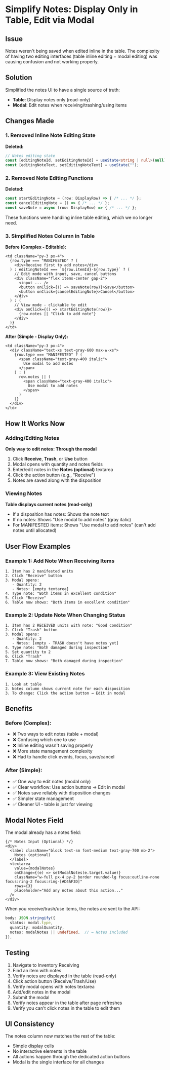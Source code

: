# Simplify Notes: Display Only in Table, Edit via Modal

## Issue

Notes weren't being saved when edited inline in the table. The complexity of having two editing interfaces (table inline editing + modal editing) was causing confusion and not working properly.

## Solution

Simplified the notes UI to have a single source of truth:
- **Table**: Display notes only (read-only)
- **Modal**: Edit notes when receiving/trashing/using items

## Changes Made

### 1. Removed Inline Note Editing State

**Deleted:**
```typescript
// Notes editing state
const [editingNoteId, setEditingNoteId] = useState<string | null>(null);
const [editingNoteText, setEditingNoteText] = useState("");
```

### 2. Removed Note Editing Functions

**Deleted:**
```typescript
const startEditingNote = (row: DisplayRow) => { /* ... */ };
const cancelEditingNote = () => { /* ... */ };
const saveNote = async (row: DisplayRow) => { /* ... */ };
```

These functions were handling inline table editing, which we no longer need.

### 3. Simplified Notes Column in Table

**Before (Complex - Editable):**
```tsx
<td className="py-3 px-4">
  {row.type === "MANIFESTED" ? (
    <div>Receive first to add notes</div>
  ) : editingNoteId === `${row.itemId}-${row.type}` ? (
    // Edit mode with input, save, cancel buttons
    <div className="flex items-center gap-2">
      <input ... />
      <button onClick={() => saveNote(row)}>Save</button>
      <button onClick={cancelEditingNote}>Cancel</button>
    </div>
  ) : (
    // View mode - clickable to edit
    <div onClick={() => startEditingNote(row)}>
      {row.notes || "Click to add note"}
    </div>
  )}
</td>
```

**After (Simple - Display Only):**
```tsx
<td className="py-3 px-4">
  <div className="text-xs text-gray-600 max-w-xs">
    {row.type === "MANIFESTED" ? (
      <span className="text-gray-400 italic">
        Use modal to add notes
      </span>
    ) : (
      row.notes || (
        <span className="text-gray-400 italic">
          Use modal to add notes
        </span>
      )
    )}
  </div>
</td>
```

## How It Works Now

### Adding/Editing Notes

**Only way to edit notes: Through the modal**

1. Click **Receive**, **Trash**, or **Use** button
2. Modal opens with quantity and notes fields
3. Enter/edit notes in the **Notes (optional)** textarea
4. Click the action button (e.g., "Receive")
5. Notes are saved along with the disposition

### Viewing Notes

**Table displays current notes (read-only)**

- If a disposition has notes: Shows the note text
- If no notes: Shows "Use modal to add notes" (gray italic)
- For MANIFESTED items: Shows "Use modal to add notes" (can't add notes until allocated)

## User Flow Examples

### Example 1: Add Note When Receiving Items
```
1. Item has 2 manifested units
2. Click "Receive" button
3. Modal opens:
   - Quantity: 2
   - Notes: [empty textarea]
4. Type note: "Both items in excellent condition"
5. Click "Receive"
6. Table now shows: "Both items in excellent condition"
```

### Example 2: Update Note When Changing Status
```
1. Item has 2 RECEIVED units with note: "Good condition"
2. Click "Trash" button
3. Modal opens:
   - Quantity: 2
   - Notes: [empty - TRASH doesn't have notes yet]
4. Type note: "Both damaged during inspection"
5. Set quantity to 2
6. Click "Trash"
7. Table now shows: "Both damaged during inspection"
```

### Example 3: View Existing Notes
```
1. Look at table
2. Notes column shows current note for each disposition
3. To change: Click the action button → Edit in modal
```

## Benefits

### Before (Complex):
- ❌ Two ways to edit notes (table + modal)
- ❌ Confusing which one to use
- ❌ Inline editing wasn't saving properly
- ❌ More state management complexity
- ❌ Had to handle click events, focus, save/cancel

### After (Simple):
- ✅ One way to edit notes (modal only)
- ✅ Clear workflow: Use action buttons → Edit in modal
- ✅ Notes save reliably with disposition changes
- ✅ Simpler state management
- ✅ Cleaner UI - table is just for viewing

## Modal Notes Field

The modal already has a notes field:

```tsx
{/* Notes Input (Optional) */}
<div>
  <label className="block text-sm font-medium text-gray-700 mb-2">
    Notes (optional)
  </label>
  <textarea
    value={modalNotes}
    onChange={(e) => setModalNotes(e.target.value)}
    className="w-full px-4 py-2 border rounded-lg focus:outline-none focus:ring-2 focus:ring-[#D4AF3D]"
    rows={3}
    placeholder="Add any notes about this action..."
  />
</div>
```

When you receive/trash/use items, the notes are sent to the API:

```typescript
body: JSON.stringify({
  status: modal.type,
  quantity: modalQuantity,
  notes: modalNotes || undefined,  // ← Notes included
}),
```

## Testing

1. Navigate to Inventory Receiving
2. Find an item with notes
3. Verify notes are displayed in the table (read-only)
4. Click action button (Receive/Trash/Use)
5. Verify modal opens with notes textarea
6. Add/edit notes in the modal
7. Submit the modal
8. Verify notes appear in the table after page refreshes
9. Verify you can't click notes in the table to edit them

## UI Consistency

The notes column now matches the rest of the table:
- Simple display cells
- No interactive elements in the table
- All actions happen through the dedicated action buttons
- Modal is the single interface for all changes




